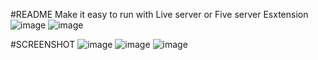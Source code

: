#README
Make it easy to run with Live server or Five server Esxtension
![image](https://github.com/Monacrh/Ghibli-Tic-Tac-Toe/assets/121348101/d179c2ed-11ab-4e77-ae54-53a031456d9e)
![image](https://github.com/Monacrh/Ghibli-Tic-Tac-Toe/assets/121348101/76f2080b-692c-4f30-9243-b49663b67a26)



#SCREENSHOT
![image](https://github.com/Monacrh/Ghibli-Tic-Tac-Toe/assets/121348101/a2e5464d-7716-4088-a153-c28763e78dbc)
![image](https://github.com/Monacrh/Ghibli-Tic-Tac-Toe/assets/121348101/116a7322-b68b-41b4-94fe-832b62e36537)
![image](https://github.com/Monacrh/Ghibli-Tic-Tac-Toe/assets/121348101/18dee6d6-54cc-4034-8392-a45036c0ab20)
